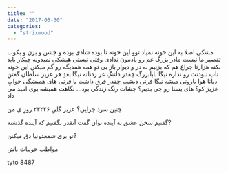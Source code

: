 ```yaml
---
title: ""
date: "2017-05-30"
categories: 
  - "strixmood"
---
```


مشکی اصلا به این خونه نمیاد توو این خونه تا بوده شادی بوده و جشن و بزن و بکوب تقصیر ما نیست مادر بزرگ غم رو یادمون ندادی وقتی نیستی هیشکی نمیدونه چیکار باید بکنه هزارتا چراغ هم که بزنیم به در و دیوار باز بی تو همه همدیگه رو گم میکنن این خونه تاب نبودنت رو نداره نیگا بابابزرگ چقدر دلتنگِ غر زدناته نیگا بعدِ هر عزیز سلطان گفتنِ دیانا هوا بارونی میشه نیگا فرنی دیشب چقدر فرق داشت با فرنی های همیشگی جوابِ عزیز کو؟ های یسنا رو چی بدیم؟ چشات رنگ زندگی بود... نگاهت همیشه بوی امید می داد

چنین سرد چرایی؟ عزیز گلیِ ۲۳۲۲۶ روزِ ی من

گفتیم سخن عشق به آینده توان گفت آنقدر نگفتیم که آینده گذشته?

تو بری شمعدونیا دق میکنن?

مواظب خوبیات باش

tyto 8487
